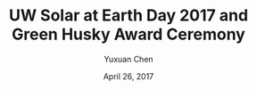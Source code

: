 ---
title: "UW Solar at Earth Day 2017 and Green Husky Award Ceremony"
# Make sure there are no 'th' or anything in the date
date: "April 26, 2017"
author: "Yuxuan Chen"
content: "UW Solar came to the Earth Day again this year! We were, as usual, passionately talking about the benefits of solar energy and how we helped UW Campus to enhance the sustainability by installing more solar panels on different buildings.

This year, we witnessed the completion of a 105 kW solar system distributed on Alder, Elm and Maple Hall on west campus, which quadrupled the capacity to provide renewable energy to west campus residents.

One significant recognition our group got this year is the Green Husky Award, which indicates UW Solar’s leadership role in improving campus sustainability."
# An image is optional
image: "UWSolarEarthDay2017-2.jpg"
archive: false
# Most recent post get highest number (days since 2012) for non archived, archived get the same number just negative
order: 1942
---